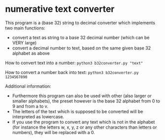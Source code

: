 # numerative text converter
This program is a (base 32) string to decimal converter which implements two main functions:
- convert a text as string to a base 32 decimal number (which can be VERY large)
- convert a decimal number to text, based on the same given base 32 alphabet as above

How to convert text into a number:
`python3 b32converter.py "text"`

How to convert a number back into text:
`python3 b32converter.py 1234567890`


Additional information:
- Furthermore this program can also be used with other (also larger or smaller alphabets), the preset however is the base 32 alphabet from 0 to 9 and from a to v. 
- The letters of the text which is supposed to be converted will be interpreted as lowercase.
- If you use the program to convert any text which is not in the alphabet (for instance the letters w, x, y, z or any other characters than letters or numbers), they will be replaced with a 0. 
